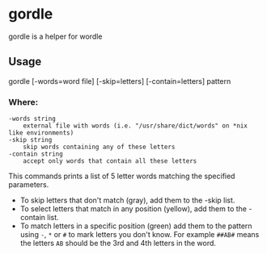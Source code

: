 # gordle
gordle is a helper for wordle

## Usage

   gordle [-words=word file] [-skip=letters] [-contain=letters] pattern

### Where:

    -words string
        external file with words (i.e. "/usr/share/dict/words" on *nix like environments)
    -skip string
        skip words containing any of these letters
    -contain string
        accept only words that contain all these letters

This commands prints a list of 5 letter words matching the specified parameters.

- To skip letters that don't match (gray), add them to the -skip list.
- To select letters that match in any position (yellow), add them to the -contain list.
- To match letters in a specific position (green) add them to the pattern using `-`, `*` or `#` to mark letters you don't know.
    For example `##AB#` means the letters `AB` should be the 3rd and 4th letters in the word.
